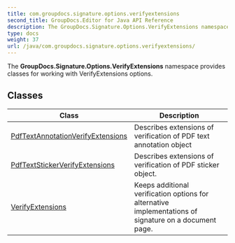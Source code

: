 ```yaml
---
title: com.groupdocs.signature.options.verifyextensions
second_title: GroupDocs.Editor for Java API Reference
description: The GroupDocs.Signature.Options.VerifyExtensions namespace provides classes for working with VerifyExtensions options.
type: docs
weight: 37
url: /java/com.groupdocs.signature.options.verifyextensions/
---
```


The **GroupDocs.Signature.Options.VerifyExtensions** namespace provides classes for working with VerifyExtensions options.


## Classes

| Class | Description |
| --- | --- |
| [PdfTextAnnotationVerifyExtensions](../com.groupdocs.signature.options.verifyextensions/pdftextannotationverifyextensions) | Describes extensions of verification of PDF text annotation object |
| [PdfTextStickerVerifyExtensions](../com.groupdocs.signature.options.verifyextensions/pdftextstickerverifyextensions) | Describes extensions of verification of PDF sticker object. |
| [VerifyExtensions](../com.groupdocs.signature.options.verifyextensions/verifyextensions) | Keeps additional verification options for alternative implementations of signature on a document page. |
